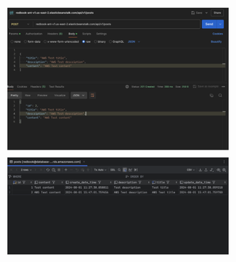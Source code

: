 ![image-20240801114845718](./assets/image-20240801114845718.png)

![image-20240801114918442](./assets/image-20240801114918442.png)